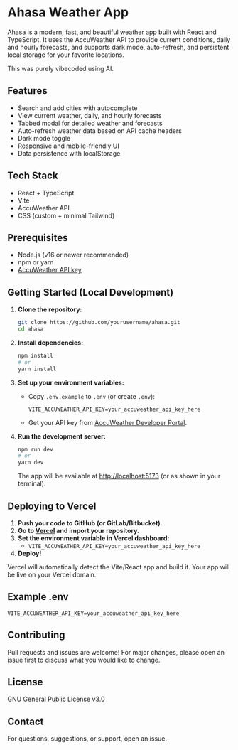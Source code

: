 # Ahasa Weather App

Ahasa is a modern, fast, and beautiful weather app built with React and TypeScript. It uses the AccuWeather API to provide current conditions, daily and hourly forecasts, and supports dark mode, auto-refresh, and persistent local storage for your favorite locations.

This was purely vibecoded using AI.

## Features
- Search and add cities with autocomplete
- View current weather, daily, and hourly forecasts
- Tabbed modal for detailed weather and forecasts
- Auto-refresh weather data based on API cache headers
- Dark mode toggle
- Responsive and mobile-friendly UI
- Data persistence with localStorage

## Tech Stack
- React + TypeScript
- Vite
- AccuWeather API
- CSS (custom + minimal Tailwind)

## Prerequisites
- Node.js (v16 or newer recommended)
- npm or yarn
- [AccuWeather API key](https://developer.accuweather.com/)

## Getting Started (Local Development)

1. **Clone the repository:**
   ```bash
   git clone https://github.com/yourusername/ahasa.git
   cd ahasa
   ```

2. **Install dependencies:**
   ```bash
   npm install
   # or
   yarn install
   ```

3. **Set up your environment variables:**
   - Copy `.env.example` to `.env` (or create `.env`):
     ```env
     VITE_ACCUWEATHER_API_KEY=your_accuweather_api_key_here
     ```
   - Get your API key from [AccuWeather Developer Portal](https://developer.accuweather.com/).

4. **Run the development server:**
   ```bash
   npm run dev
   # or
   yarn dev
   ```
   The app will be available at [http://localhost:5173](http://localhost:5173) (or as shown in your terminal).

## Deploying to Vercel

1. **Push your code to GitHub (or GitLab/Bitbucket).**
2. **Go to [Vercel](https://vercel.com/) and import your repository.**
3. **Set the environment variable in Vercel dashboard:**
   - `VITE_ACCUWEATHER_API_KEY=your_accuweather_api_key_here`
4. **Deploy!**

Vercel will automatically detect the Vite/React app and build it. Your app will be live on your Vercel domain.

## Example .env
```
VITE_ACCUWEATHER_API_KEY=your_accuweather_api_key_here
```

## Contributing
Pull requests and issues are welcome! For major changes, please open an issue first to discuss what you would like to change.

## License
GNU General Public License v3.0

## Contact
For questions, suggestions, or support, open an issue.
